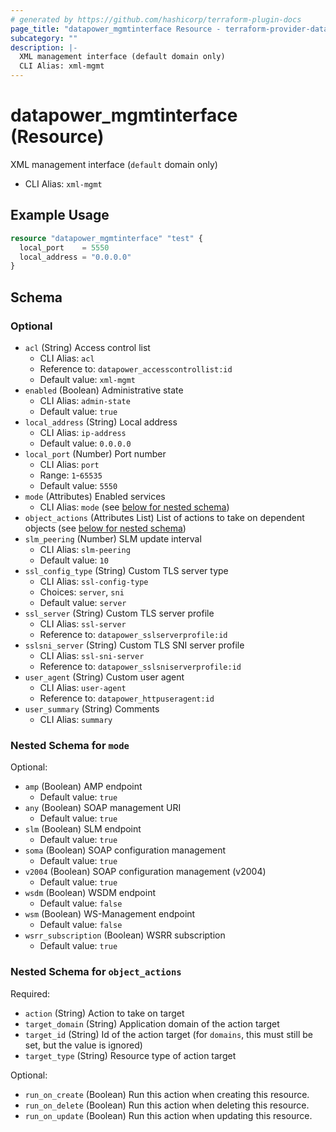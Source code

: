 ```yaml
---
# generated by https://github.com/hashicorp/terraform-plugin-docs
page_title: "datapower_mgmtinterface Resource - terraform-provider-datapower"
subcategory: ""
description: |-
  XML management interface (default domain only)
  CLI Alias: xml-mgmt
---
```


# datapower_mgmtinterface (Resource)

XML management interface (`default` domain only)
  - CLI Alias: `xml-mgmt`

## Example Usage

```terraform
resource "datapower_mgmtinterface" "test" {
  local_port    = 5550
  local_address = "0.0.0.0"
}
```

<!-- schema generated by tfplugindocs -->
## Schema

### Optional

- `acl` (String) Access control list
  - CLI Alias: `acl`
  - Reference to: `datapower_accesscontrollist:id`
  - Default value: `xml-mgmt`
- `enabled` (Boolean) Administrative state
  - CLI Alias: `admin-state`
  - Default value: `true`
- `local_address` (String) Local address
  - CLI Alias: `ip-address`
  - Default value: `0.0.0.0`
- `local_port` (Number) Port number
  - CLI Alias: `port`
  - Range: `1`-`65535`
  - Default value: `5550`
- `mode` (Attributes) Enabled services
  - CLI Alias: `mode` (see [below for nested schema](#nestedatt--mode))
- `object_actions` (Attributes List) List of actions to take on dependent objects (see [below for nested schema](#nestedatt--object_actions))
- `slm_peering` (Number) SLM update interval
  - CLI Alias: `slm-peering`
  - Default value: `10`
- `ssl_config_type` (String) Custom TLS server type
  - CLI Alias: `ssl-config-type`
  - Choices: `server`, `sni`
  - Default value: `server`
- `ssl_server` (String) Custom TLS server profile
  - CLI Alias: `ssl-server`
  - Reference to: `datapower_sslserverprofile:id`
- `sslsni_server` (String) Custom TLS SNI server profile
  - CLI Alias: `ssl-sni-server`
  - Reference to: `datapower_sslsniserverprofile:id`
- `user_agent` (String) Custom user agent
  - CLI Alias: `user-agent`
  - Reference to: `datapower_httpuseragent:id`
- `user_summary` (String) Comments
  - CLI Alias: `summary`

<a id="nestedatt--mode"></a>
### Nested Schema for `mode`

Optional:

- `amp` (Boolean) AMP endpoint
  - Default value: `true`
- `any` (Boolean) SOAP management URI
  - Default value: `true`
- `slm` (Boolean) SLM endpoint
  - Default value: `true`
- `soma` (Boolean) SOAP configuration management
  - Default value: `true`
- `v2004` (Boolean) SOAP configuration management (v2004)
  - Default value: `true`
- `wsdm` (Boolean) WSDM endpoint
  - Default value: `false`
- `wsm` (Boolean) WS-Management endpoint
  - Default value: `false`
- `wsrr_subscription` (Boolean) WSRR subscription
  - Default value: `true`


<a id="nestedatt--object_actions"></a>
### Nested Schema for `object_actions`

Required:

- `action` (String) Action to take on target
- `target_domain` (String) Application domain of the action target
- `target_id` (String) Id of the action target (for `domains`, this must still be set, but the value is ignored)
- `target_type` (String) Resource type of action target

Optional:

- `run_on_create` (Boolean) Run this action when creating this resource.
- `run_on_delete` (Boolean) Run this action when deleting this resource.
- `run_on_update` (Boolean) Run this action when updating this resource.

